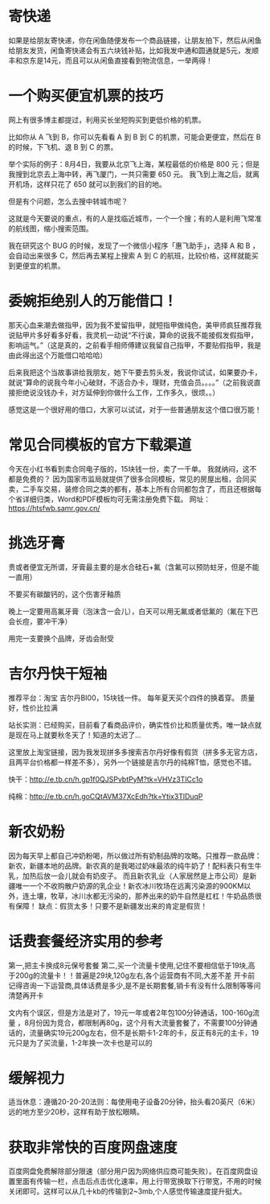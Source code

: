 # 寄快递

如果是给朋友寄快递，你在闲鱼随便发布一个商品链接，让朋友拍下，然后从闲鱼给朋友发货，闲鱼寄快递会有五六块钱补贴，比如我发中通和圆通就是5元，发顺丰和京东是14元，而且可以从闲鱼直接看到物流信息，一举两得！

# 一个购买便宜机票的技巧

网上有很多博主都提过，利用买长坐短购买到更低价格的机票。

比如你从 A 飞到 B，你可以先看看 A 到 B 到 C 的机票，可能会更便宜，然后在 B 的时候，下飞机、退 B 到 C 的票。

举个实际的例子：8月4日，我要从北京飞上海，某程最低的价格是 800 元；但是我搜到北京去上海中转，再飞厦门，一共只需要 650 元。 我飞到上海之后，就离开机场，这样只花了 650 就可以到我们的目的地。

但是有个问题，怎么去搜中转城市呢？

这就是今天要说的重点，有的人是找临近城市，一个一个搜；有的人是利用飞常准的航线图，缩小搜索范围。

我在研究这个 BUG 的时候，发现了一个微信小程序「惠飞助手」，选择 A 和 B ，会自动出来很多 C，然后再去某程上搜索 A 到 C 的航班，比较价格，这样就能买到更便宜的机票。

# 委婉拒绝别人的万能借口！

那天心血来潮去做指甲，因为我不爱留指甲，就短指甲做纯色，美甲师疯狂推荐我说贴甲片多好看多好看，我灵机一动说“不行诶，算命的说我不能接假发假指甲，影响运气。”（这是真的，之前看手相师傅建议我留自己指甲，不要贴假指甲，我是由此得出这个万能借口哈哈哈）

后来我把这个当故事讲给我朋友，她下午要去剪头发，我说你试试，如果要办卡，就说“算命的说我今年小心破财，不适合办卡，理财，充值会员。。。。”（之前我说直接拒绝说没钱办卡，对方延伸到你做什么工作，工作多久，很烦。。）

感觉这是一个很好用的借口，大家可以试试，对于一些普通朋友这个借口很万能！

# 常见合同模板的官方下载渠道

今天在小红书看到卖合同电子版的，15块钱一份，卖了一千单。
我就纳闷，这不都是免费的？
因为国家市监局就提供了很多合同模板，常见的房屋出租，合同买卖，二手车交易，装修合同之类的都有，基本上所有合同都包含了，而且还根据每个省详细归类，Word和PDF模板均可无需注册免费下载。
网址：https://htsfwb.samr.gov.cn/

# 挑选牙膏

贵或者便宜无所谓，牙膏最主要的是水合硅石+氟（含氟可以预防蛀牙，但是不能一直用）

不要买有碳酸钙的，这个伤害牙釉质

晚上一定要用高氟牙膏（泡沫含一会儿），白天可以用无氟或者低氟的（氟在下巴会长痘，要冲干净）

用完一支要换个品牌，牙齿会耐受

# 吉尔丹快干短袖
推荐平台：淘宝
吉尔丹BI00，15块钱一件。
每年夏天买个四件的换着穿。
质量好，性价比拉满

站长实测：已经购买，目前看了看商品评价，确实性价比和质量优秀。唯一缺点就是现在马上就要秋冬天了！知道的太迟了...

这里放上淘宝链接，因为我发现拼多多搜索吉尔丹好像有假货（拼多多无官方店，且两平台价格都一样差不多），另外一个链接是吉尔丹的纯棉T恤，感觉也不错。

快干：http://e.tb.cn/h.gp1f0QJSPvbtPyM?tk=VHVz3TlCc1o

纯棉：http://e.tb.cn/h.goCQtAVM37XcEdh?tk=Ytix3TlDuqP

# 新农奶粉
因为每天早上都自己冲奶粉喝，所以做过所有奶制品牌的攻略。只推荐一款品牌：新农，新疆本地的品牌。新农真的是我喝过奶味最浓的纯牛奶了！配料表只有生牛乳，加热后放一会儿就会有奶皮子。
而且新农乳业（人家居然是上市公司）是新疆唯一一个不收购散户奶源的乳企业！新农冰川牧场在远离污染源的900KM以外，连土壤，牧草，冰川水都无污染的，那养出来的奶牛自然是杠杠！牛奶品质很有保障！
缺点：假货太多！只要不是新疆发出来的肯定是假货！

# 话费套餐经济实用的参考

第一,把主卡换成8元保号套餐
第二,买一个流量卡使用,记住不要相信低于19块,高于200g的流量卡！！普遍是29块,120g左右,各个运营商有不同,大差不差
开卡前记得咨询一下运营商,具体话费是多少,是不是长期套餐,销卡有没有什么限制等等问清楚再开卡

文内有个误区，但是方法是对了，19元一年或者2年包100分钟通话，100-160g流量 ，8月份因为竞合，都限制再80g，这个月有大流量套餐了，不需要100分钟通话的，流量确实19元200g左右，但不是长期卡1-2年的卡，反正有8元的主卡，19元只是为了买流量，1-2年换一次卡也是可以的

# 缓解视力

适当休息：遵循20-20-20法则：每使用电子设备20分钟，抬头看20英尺（6米）远的地方至少20秒，这样有助于放松眼睛。

# 获取非常快的百度网盘速度

百度网盘免费解除部分限速（部分用户因为网络供应商可能失败）。在百度网盘设置里面有传输一栏，点击后点击优化速率，用上行带宽换取下行带宽，不用的时候关闭即可。这样可以从几十kb的传输到2~3mb,个人感觉传输速度提升挺大。